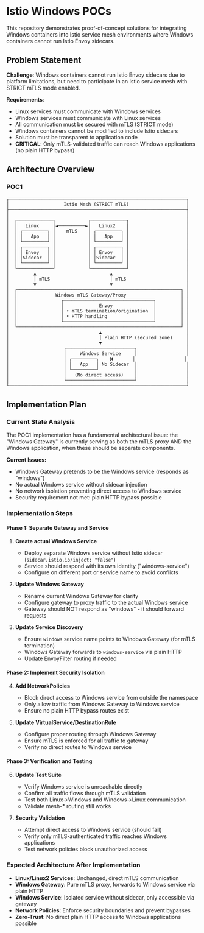 # Istio Windows POCs

This repository demonstrates proof-of-concept solutions for integrating Windows containers into Istio service mesh environments where Windows containers cannot run Istio Envoy sidecars.

## Problem Statement

**Challenge**: Windows containers cannot run Istio Envoy sidecars due to platform limitations, but need to participate in an Istio service mesh with STRICT mTLS mode enabled.

**Requirements**:
- Linux services must communicate with Windows services 
- Windows services must communicate with Linux services
- All communication must be secured with mTLS (STRICT mode)
- Windows containers cannot be modified to include Istio sidecars
- Solution must be transparent to application code
- **CRITICAL**: Only mTLS-validated traffic can reach Windows applications (no plain HTTP bypass)

## Architecture Overview

### POC1
```
┌─────────────────────────────────────────────────────────────────┐
│                    Istio Mesh (STRICT mTLS)                     │
├─────────────────────────────────────────────────────────────────┤
│                                                                 │
│  ┌─────────────┐            ┌─────────────┐                     │
│  │   Linux     │◄──────────►│   Linux2    │                     │
│  │ ┌─────────┐ │    mTLS    │ ┌─────────┐ │                     │
│  │ │   App   │ │            │ │   App   │ │                     │
│  │ └─────────┘ │            │ └─────────┘ │                     │
│  │ ┌─────────┐ │            │ ┌─────────┐ │                     │
│  │ │ Envoy   │ │            │ │ Envoy   │ │                     │
│  │ │Sidecar  │ │            │ │Sidecar  │ │                     │
│  │ └─────────┘ │            │ └─────────┘ │                     │
│  └─────────────┘            └─────────────┘                     │
│         ▲                           ▲                           │
│         │ mTLS                      │ mTLS                      │
│         ▼                           ▼                           │
│  ┌────────────────────────────────────────────────────────────┐ │
│  │              Windows mTLS Gateway/Proxy                    │ │
│  │                ┌─────────────────────────────────┐         │ │
│  │                │             Envoy               │         │ │
│  │                │ • mTLS termination/origination  │         │ │
│  │                │ • HTTP handling                 │         │ │
│  │                └─────────────────────────────────┘         │ │
│  └────────────────────────────────────────────────────────────┘ │
│                                 ▲                               │
│                                 │ Plain HTTP (secured zone)     │
│                                 ▼                               │
│                    ┌─────────────────────────┐                  │
│                    │     Windows Service     │                  │
│                    │ ┌─────────┐    ❌       │                  │
│                    │ │   App   │ No Sidecar  │                  │
│                    │ └─────────┘             │                  │
│                    │   (No direct access)    │                  │
│                    └─────────────────────────┘                  │
└─────────────────────────────────────────────────────────────────┘
```

## Implementation Plan

### Current State Analysis
The POC1 implementation has a fundamental architectural issue: the "Windows Gateway" is currently serving as both the mTLS proxy AND the Windows application, when these should be separate components.

**Current Issues:**
- Windows Gateway pretends to be the Windows service (responds as "windows")
- No actual Windows service without sidecar injection
- No network isolation preventing direct access to Windows service
- Security requirement not met: plain HTTP bypass possible

### Implementation Steps

#### Phase 1: Separate Gateway and Service
1. **Create actual Windows Service**
   - Deploy separate Windows service without Istio sidecar (`sidecar.istio.io/inject: "false"`)
   - Service should respond with its own identity ("windows-service")
   - Configure on different port or service name to avoid conflicts

2. **Update Windows Gateway**
   - Rename current Windows Gateway for clarity
   - Configure gateway to proxy traffic to the actual Windows service
   - Gateway should NOT respond as "windows" - it should forward requests

3. **Update Service Discovery**
   - Ensure `windows` service name points to Windows Gateway (for mTLS termination)
   - Windows Gateway forwards to `windows-service` via plain HTTP
   - Update EnvoyFilter routing if needed

#### Phase 2: Implement Security Isolation
4. **Add NetworkPolicies**
   - Block direct access to Windows service from outside the namespace
   - Only allow traffic from Windows Gateway to Windows service
   - Ensure no plain HTTP bypass routes exist

5. **Update VirtualService/DestinationRule**
   - Configure proper routing through Windows Gateway
   - Ensure mTLS is enforced for all traffic to gateway
   - Verify no direct routes to Windows service

#### Phase 3: Verification and Testing
6. **Update Test Suite**
   - Verify Windows service is unreachable directly
   - Confirm all traffic flows through mTLS validation
   - Test both Linux→Windows and Windows→Linux communication
   - Validate mesh-* routing still works

7. **Security Validation**
   - Attempt direct access to Windows service (should fail)
   - Verify only mTLS-authenticated traffic reaches Windows applications
   - Test network policies block unauthorized access

### Expected Architecture After Implementation
- **Linux/Linux2 Services**: Unchanged, direct mTLS communication
- **Windows Gateway**: Pure mTLS proxy, forwards to Windows service via plain HTTP
- **Windows Service**: Isolated service without sidecar, only accessible via gateway
- **Network Policies**: Enforce security boundaries and prevent bypasses
- **Zero-Trust**: No direct plain HTTP access to Windows applications possible


